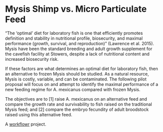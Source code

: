 # Mysis Shimp vs. Micro Particulate Feed

“The ‘optimal’ diet for laboratory fish is one that efficiently promotes definition and stability in nutritional profile, biosecurity, and maximal performance (growth, survival, and reproduction)” (Lawrence et al. 2015). Mysis have been the standard breeding and adult growth supplement for the cavefish facility at Stowers, despite a lack of nutritional content and increased biosecurity risk.

If these factors are what determines an optimal diet for laboratory fish, then an alternative to frozen Mysis should be studied. As a natural resource, Mysis is costly, variable, and can be contaminated. The following pilot proposal will focus on and attempt to identify the maximal performance of a new feeding regime for A. mexicanus compared with frozen Mysis. 

The objectives are to [1] raise A. mexicanus on an alternative feed and compare the growth rate and survivability to fish raised on the traditional Mysis feed; and [2] compare the embryo fecundity of adult broodstock raised using this alternative feed. 

A [workflowr][] project.

[workflowr]: https://github.com/workflowr/workflowr
